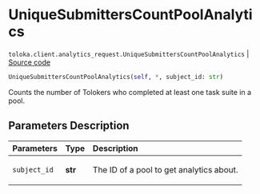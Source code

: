 # UniqueSubmittersCountPoolAnalytics
`toloka.client.analytics_request.UniqueSubmittersCountPoolAnalytics` | [Source code](https://github.com/Toloka/toloka-kit/blob/v1.2.0/src/client/analytics_request.py#L139)

```python
UniqueSubmittersCountPoolAnalytics(self, *, subject_id: str)
```

Counts the number of Tolokers who completed at least one task suite in a pool.

## Parameters Description

| Parameters | Type | Description |
| :----------| :----| :-----------|
`subject_id`|**str**|<p>The ID of a pool to get analytics about.</p>

